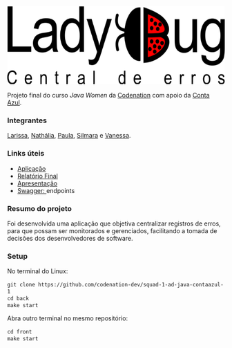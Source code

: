 <p align="center">
<img src="/front/src/components/imagens/logo-central.png" height="180">
</p>


Projeto final do curso <i>Java Women</i> da [Codenation](https://codenation.dev/) com apoio da [Conta Azul](https://contaazul.com/).


### Integrantes

[Larissa](https://github.com/1903larissaalves), [Nathália](https://github.com/ncezar), [Paula](https://github.com/paulacampigotto), [Silmara](https://github.com/Silmaraleitec) e [Vanessa](https://github.com/vanessalage).



### Links úteis


- [Aplicação](https://lady-bug.netlify.app/)
- [Relatório Final](/relatorio_final.pdf)
- [Apresentação](/slides_apresentacao.pdf)
- [Swagger: ](https://lady-bug.netlify.app/)endpoints

### Resumo do projeto

Foi desenvolvida uma aplicação que objetiva centralizar registros de erros, para que possam ser monitorados e gerenciados, facilitando a tomada de decisões dos desenvolvedores de software. 



### Setup

No terminal do Linux:


```
git clone https://github.com/codenation-dev/squad-1-ad-java-contaazul-1
cd back
make start
```
Abra outro terminal no mesmo repositório:

```
cd front
make start
```
